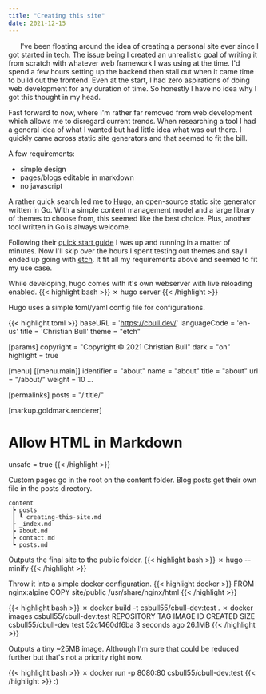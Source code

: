 ```yaml
---
title: "Creating this site"
date: 2021-12-15
---
```


&nbsp;&nbsp;&nbsp;&nbsp;&nbsp;&nbsp;I've been floating around the idea of creating a personal site ever since I got started in tech. The issue being I created an unrealistic goal of writing it from scratch with whatever web framework I was using at the time. I'd spend a few hours setting up the backend then stall out when it came time to build out the frontend. Even at the start, I had zero aspirations of doing web development for any duration of time. So honestly I have no idea why I got this thought in my head.

Fast forward to now, where I'm rather far removed from web development which allows me to disregard current trends. When researching a tool I had a general idea of what I wanted but had little idea what was out there. I quickly came across static site generators and that seemed to fit the bill.

A few requirements:
- simple design
- pages/blogs editable in markdown
- no javascript

A rather quick search led me to [Hugo](https://gohugo.io/), an open-source static site generator written in Go. With a simple content management model and a large library of themes to choose from, this seemed like the best choice. Plus, another tool written in Go is always welcome.

Following their [quick start guide](https://gohugo.io/getting-started/quick-start/) I was up and running in a matter of minutes. Now I'll skip over the hours I spent testing out themes and say I ended up going with [etch](https://github.com/LukasJoswiak/etch). It fit all my requirements above and seemed to fit my use case. 

While developing, hugo comes with it's own webserver with live reloading enabled.
{{< highlight bash >}}
✗ hugo server
{{< /highlight >}}

Hugo uses a simple toml/yaml config file for configurations.

{{< highlight toml >}}
baseURL = 'https://cbull.dev/'
languageCode = 'en-us'
title = 'Christian Bull'
theme = "etch"

[params]
  copyright = "Copyright © 2021 Christian Bull"
  dark = "on"
  highlight = true

[menu]
  [[menu.main]]
    identifier = "about"
    name = "about"
    title = "about"
    url = "/about/"
    weight = 10
...

[permalinks]
  posts = "/:title/"

[markup.goldmark.renderer]
  # Allow HTML in Markdown
  unsafe = true
{{< /highlight >}}

Custom pages go in the root on the content folder. Blog posts get their own file in the posts directory.
```
content
 ┣ posts
 ┃ ┗ creating-this-site.md
 ┣ _index.md
 ┣ about.md
 ┣ contact.md
 ┗ posts.md
```

Outputs the final site to the public folder.
{{< highlight bash >}}
✗ hugo --minify
{{< /highlight >}}

Throw it into a simple docker configuration.
{{< highlight docker >}}
FROM nginx:alpine
COPY site/public /usr/share/nginx/html
{{< /highlight >}}

{{< highlight bash >}}
✗ docker build -t csbull55/cbull-dev:test .
✗ docker images csbull55/cbull-dev:test
REPOSITORY                    TAG              IMAGE ID       CREATED         SIZE
csbull55/cbull-dev            test             52c1460df6ba   3 seconds ago   26.1MB
{{< /highlight >}}

Outputs a tiny ~25MB image. Although I'm sure that could be reduced further but that's not a priority right now.

{{< highlight bash >}}
✗ docker run -p 8080:80 csbull55/cbull-dev:test
{{< /highlight >}}
:)